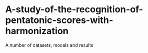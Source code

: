 # A-study-of-the-recognition-of-pentatonic-scores-with-harmonization
A number of datasets, models and results
